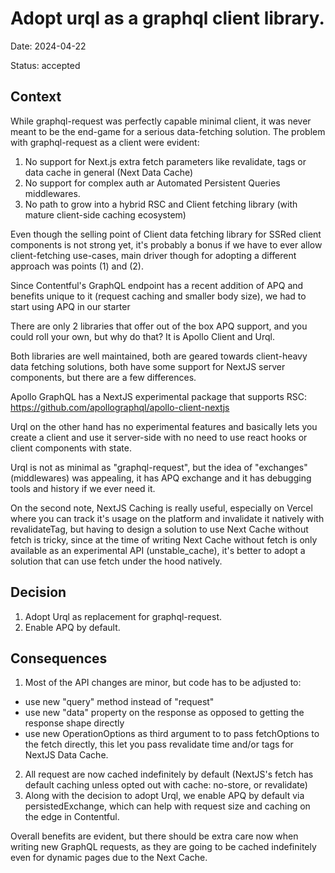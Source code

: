 # Adopt urql as a graphql client library.

Date: 2024-04-22

Status: accepted

## Context

While graphql-request was perfectly capable minimal client, it was never meant to be the end-game for a serious data-fetching solution. The problem with graphql-request as a client were evident:

1. No support for Next.js extra fetch parameters like revalidate, tags or data cache in general (Next Data Cache)
2. No support for complex auth ar Automated Persistent Queries middlewares.
3. No path to grow into a hybrid RSC and Client fetching library (with mature client-side caching ecosystem)

Even though the selling point of Client data fetching library for SSRed client components is not strong yet, it's probably a bonus if we have to ever allow client-fetching use-cases, main driver though for adopting a different approach was points (1) and (2).

Since Contentful's GraphQL endpoint has a recent addition of APQ and benefits unique to it (request caching and smaller body size), we had to start using APQ in our starter

There are only 2 libraries that offer out of the box APQ support, and you could roll your own, but why do that? It is Apollo Client and Urql.

Both libraries are well maintained, both are geared towards client-heavy data fetching solutions, both have some support for NextJS server components, but there are a few differences.

Apollo GraphQL has a NextJS experimental package that supports RSC:
https://github.com/apollographql/apollo-client-nextjs

Urql on the other hand has no experimental features and basically lets you create a client and use it server-side with no need to use react hooks or client components with state.

Urql is not as minimal as "graphql-request", but the idea of "exchanges" (middlewares) was appealing, it has APQ exchange and it has debugging tools and history if we ever need it.

On the second note, NextJS Caching is really useful, especially on Vercel where you can track it's usage on the platform and invalidate it natively with revalidateTag, but having to design a solution to use Next Cache without fetch is tricky, since at the time of writing Next Cache without fetch is only available as an experimental API (unstable_cache), it's better to adopt a solution that can use fetch under the hood natively.

## Decision

1. Adopt Urql as replacement for graphql-request.
2. Enable APQ by default.

## Consequences

1. Most of the API changes are minor, but code has to be adjusted to:

- use new "query" method instead of "request"
- use new "data" property on the response as opposed to getting the response shape directly
- use new OperationOptions as third argument to to pass fetchOptions to the fetch directly, this let you pass revalidate time and/or tags for NextJS Data Cache.

2. All request are now cached indefinitely by default (NextJS's fetch has default caching unless opted out with cache: no-store, or revalidate)
3. Along with the decision to adopt Urql, we enable APQ by default via persistedExchange, which can help with request size and caching on the edge in Contentful.

Overall benefits are evident, but there should be extra care now when writing new GraphQL requests, as they are going to be cached indefinitely even for dynamic pages due to the Next Cache.
